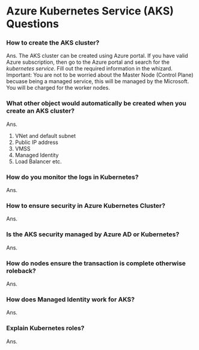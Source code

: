# Azure Kubernetes Service (AKS) Questions

### How to create the AKS cluster?

Ans. The AKS cluster can be created using Azure portal. If you have valid Azure subscription, then go to the Azure portal and search for the *kubernetes service*. Fill out the required information in the whizard.
Important: You are not to be worried about the Master Node (Control Plane) becuase being a managed service, this will be managed by the Microsoft. You will be charged for the worker nodes.

### What other object would automatically be created when you create an AKS cluster?

Ans. 
1. VNet and default subnet
2. Public IP address
3. VMSS
4. Managed Identity
5. Load Balancer etc.

### How do you monitor the logs in Kubernetes?

Ans.

### How to ensure security in Azure Kubernetes Cluster?

Ans. 

### Is the AKS security managed by Azure AD or Kubernetes?

Ans.

### How do nodes ensure the transaction is complete otherwise roleback?

Ans.

### How does Managed Identity work for AKS?

Ans.

### Explain Kubernetes roles?

Ans.


